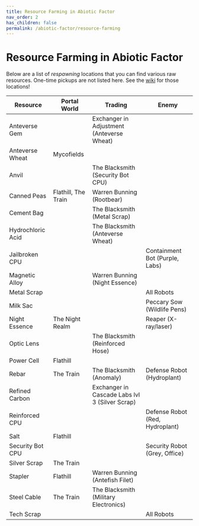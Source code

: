 ```yaml
---
title: Resource Farming in Abiotic Factor
nav_order: 2
has_children: false
permalink: /abiotic-factor/resource-farming
---
```

# Resource Farming in Abiotic Factor

Below are a list of *respawning* locations that you can find various raw resources. One-time pickups are not listed here. See the [wiki](https://abioticfactor.wiki.gg/wiki/Abiotic_Factor_Wiki) for those locations!

| Resource | Portal World | Trading | Enemy |
|-|-|-|-|
| Anteverse Gem | | Exchanger in Adjustment (Anteverse Wheat) | |
| Anteverse Wheat | Mycofields | | |
| Anvil | | The Blacksmith (Security Bot CPU) | |
| Canned Peas | Flathill, The Train | Warren Bunning (Rootbear) | |
| Cement Bag | | The Blacksmith (Metal Scrap) | |
| Hydrochloric Acid | | The Blacksmith (Anteverse Wheat) | |
| Jailbroken CPU | | | Containment Bot (Purple, Labs) |
| Magnetic Alloy | | Warren Bunning (Night Essence) | |
| Metal Scrap | | | All Robots |
| Milk Sac | | | Peccary Sow (Wildlife Pens) |
| Night Essence | The Night Realm | | Reaper (X-ray/laser) |
| Optic Lens | | The Blacksmith (Reinforced Hose) | |
| Power Cell | Flathill | | |
| Rebar | The Train | The Blacksmith (Anomaly) | Defense Robot (Hydroplant) |
| Refined Carbon | | Exchanger in Cascade Labs lvl 3 (Silver Scrap) | |
| Reinforced CPU | | | Defense Robot (Red, Hydroplant) |
| Salt | Flathill | | |
| Security Bot CPU | | | Security Robot (Grey, Office) |
| Silver Scrap | The Train | | |
| Stapler | Flathill | Warren Bunning (Antefish Filet) | |
| Steel Cable | The Train | The Blacksmith (Military Electronics) | |
| Tech Scrap | | | All Robots |
